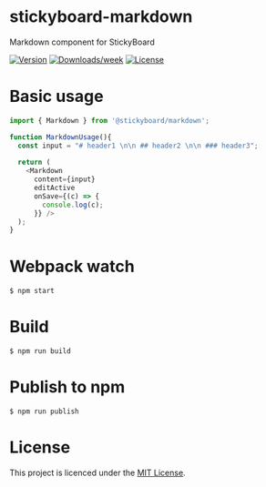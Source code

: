 # stickyboard-markdown
Markdown component for StickyBoard

[![Version](https://img.shields.io/npm/v/@stickyboard/markdown.svg)](https://npmjs.org/package/@stickyboard/markdown)
[![Downloads/week](https://img.shields.io/npm/dw/@stickyboard/markdown.svg)](https://npmjs.org/package/@stickyboard/markdown)
[![License](https://img.shields.io/npm/l/@stickyboard/markdown.svg)](https://github.com/soaple/@stickyboard/markdown/blob/master/package.json)

# Basic usage
```javascript
import { Markdown } from '@stickyboard/markdown';

function MarkdownUsage(){
  const input = "# header1 \n\n ## header2 \n\n ### header3";
  
  return (
    <Markdown 
      content={input} 
      editActive
      onSave={(c) => {
        console.log(c);
      }} />
  );
}
```

# Webpack watch
```bsh
$ npm start
```

# Build
```bsh
$ npm run build
```

# Publish to npm
```bsh
$ npm run publish
```

# License
This project is licenced under the [MIT License](http://opensource.org/licenses/mit-license.html).
